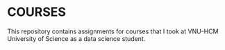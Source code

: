 # COURSES
This repository contains assignments for courses that I took at VNU-HCM University of Science as a data science student.
